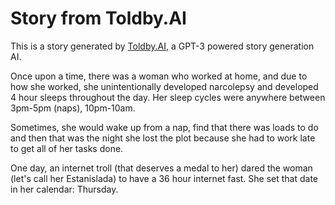 # Story from Toldby.AI

This is a story generated by [Toldby.AI](https://toldby.ai), a GPT-3 powered story generation AI.

Once upon a time, there was a woman who worked at home, and due to how she worked, she unintentionally developed narcolepsy and developed 4 hour sleeps throughout the day. Her sleep cycles were anywhere between 3pm-5pm (naps), 10pm-10am.

Sometimes, she would wake up from a nap, find that there was loads to do and then that was the night she lost the plot because she had to work late to get all of her tasks done.

One day, an internet troll (that deserves a medal to her) dared the woman (let's call her Estanislada) to have a 36 hour internet fast. She set that date in her calendar: Thursday.
